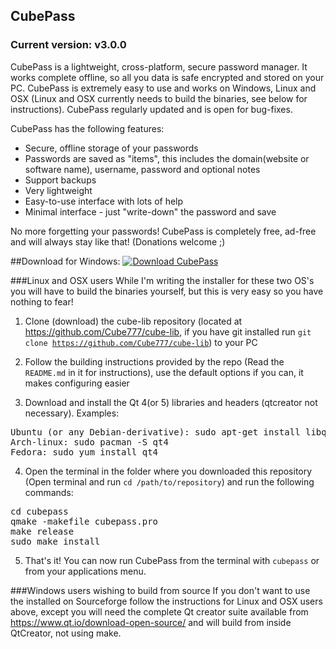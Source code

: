 ## CubePass
### Current version: v3.0.0

CubePass is a lightweight, cross-platform, secure password manager. It works complete offline, so all you data is safe encrypted and stored on your PC. CubePass is extremely easy to use and works on Windows, Linux and OSX (Linux and OSX currently needs to build the binaries, see below for instructions). CubePass regularly updated and is open for bug-fixes.


CubePass has the following features:
* Secure, offline storage of your passwords
* Passwords are saved as "items", this includes the domain(website or software name), username, password and optional notes
* Support backups
* Very lightweight
* Easy-to-use interface with lots of help
* Minimal interface - just "write-down" the password and save

No more forgetting your passwords! CubePass is completely free, ad-free and will always stay like that! (Donations welcome ;)

##Download for Windows:
[![Download CubePass](https://a.fsdn.com/con/app/sf-download-button)](https://sourceforge.net/projects/cubepass/files/latest/download)

###Linux and OSX users
While I'm writing the installer for these two OS's you will have to build the binaries yourself, but this is very easy so you have nothing to fear!

1. Clone (download) the cube-lib repository (located at https://github.com/Cube777/cube-lib, if you have git installed run <code>git clone https://github.com/Cube777/cube-lib</code>) to your PC

2. Follow the building instructions provided by the repo (Read the <code>README.md</code> in it for instructions), use the default options if you can, it makes configuring easier

3. Download and install the Qt 4(or 5) libraries and headers (qtcreator not necessary). Examples:
<pre>Ubuntu (or any Debian-derivative): sudo apt-get install libqt4-dev libqt4-dev-bin qt4-qmake
Arch-linux: sudo pacman -S qt4
Fedora: sudo yum install qt4
</pre>

4. Open the terminal in the folder where you downloaded this repository (Open terminal and run <code>cd /path/to/repository</code>) and run the following commands:
<pre>
cd cubepass
qmake -makefile cubepass.pro
make release
sudo make install
</pre>
5. That's it! You can now run CubePass from the terminal with <code>cubepass</code> or from your applications menu.

###Windows users wishing to build from source
If you don't want to use the installed on Sourceforge follow the instructions for Linux and OSX users above, except you will need the complete Qt creator suite available from https://www.qt.io/download-open-source/ and will build from inside QtCreator, not using make.
